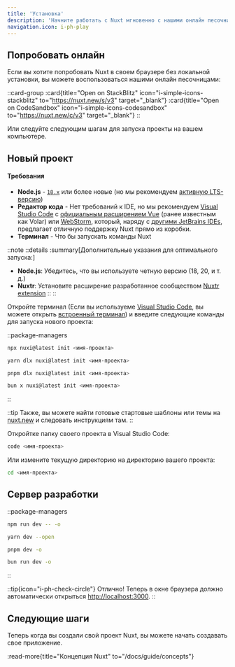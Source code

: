 ```yaml
---
title: 'Установка'
description: 'Начните работать с Nuxt мгновенно с нашими онлайн песочницами или запустите проект локально с помощью терминала.'
navigation.icon: i-ph-play
---
```


## Попробовать онлайн

Если вы хотите попробовать Nuxt в своем браузере без локальной установки, вы можете воспользоваться нашими онлайн песочницами:

::card-group
  :card{title="Open on StackBlitz" icon="i-simple-icons-stackblitz" to="https://nuxt.new/s/v3" target="_blank"}
  :card{title="Open on CodeSandbox" icon="i-simple-icons-codesandbox" to="https://nuxt.new/c/v3" target="_blank"}
::

Или следуйте следующим шагам для запуска проекты на вашем компьютере.

## Новый проект

<!-- TODO: need to fix upstream in nuxt/nuxt.com -->
<!-- markdownlint-disable-next-line MD001 -->
#### Требования

- **Node.js** - [`18.x`](https://nodejs.org/en) или более новые (но мы рекомендуем [активную LTS-версию](https://github.com/nodejs/release#release-schedule))
- **Редактор кода** - Нет требований к IDE, но мы рекомендуем [Visual Studio Code](https://code.visualstudio.com/) с [официальным расширением Vue](https://marketplace.visualstudio.com/items?itemName=Vue.volar) (ранее известным как Volar) или [WebStorm](https://www.jetbrains.com/webstorm/), который, наряду с [другими JetBrains IDEs](https://www.jetbrains.com/ides/), предлагает отличную поддержку Nuxt прямо из коробки.
- **Терминал** - Что бы запускать команды Nuxt

::note
  ::details
  :summary[Дополнительные указания для оптимального запуска:]
  - **Node.js**: Убедитесь, что вы используете четную версию (18, 20, и т. д.)
  - **Nuxtr**: Установите расширение разработанное сообществом [Nuxtr extension](https://marketplace.visualstudio.com/items?itemName=Nuxtr.nuxtr-vscode)
  ::
::

Откройте терминал (Если вы используеме [Visual Studio Code](https://code.visualstudio.com), вы можете открыть [встроенный терминал](https://code.visualstudio.com/docs/editor/integrated-terminal)) и введите следующие команды для запуска нового проекта:

::package-managers

```bash [npm]
npx nuxi@latest init <имя-проекта>
```

```bash [yarn]
yarn dlx nuxi@latest init <имя-проекта>
```

```bash [pnpm]
pnpm dlx nuxi@latest init <имя-проекта>
```

```bash [bun]
bun x nuxi@latest init <имя-проекта>
```

::

::tip
Также, вы можете найти готовые стартовые шаблоны или темы на [nuxt.new](https://nuxt.new) и следовать инструкциям там.
::

Откройтке папку своего проекта в Visual Studio Code:

```bash [Terminal]
code <имя-проекта>
```

Или измените текущую директорию на директорию вашего проекта:

```bash
cd <имя-проекта>
```

## Сервер разработки

::package-managers

```bash [npm]
npm run dev -- -o
```

```bash [yarn]
yarn dev --open
```

```bash [pnpm]
pnpm dev -o
```

```bash [bun]
bun run dev -o
```
::

::tip{icon="i-ph-check-circle"}
Отлично! Теперь в окне браузера должно автоматически открыться <http://localhost:3000>.
::

## Следующие шаги

Теперь когда вы создали свой проект Nuxt, вы можете начать создавать свое приложение.

:read-more{title="Концепция Nuxt" to="/docs/guide/concepts"}
